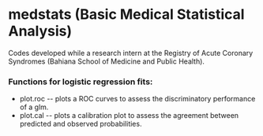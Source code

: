 # medstats (Basic Medical Statistical Analysis)
Codes developed while a research intern at the Registry of Acute Coronary Syndromes (Bahiana School of Medicine and Public Health).

### Functions for logistic regression fits:
- plot.roc -- plots a ROC curves to assess the discriminatory performance of a glm.
- plot.cal -- plots a calibration plot to assess the agreement between predicted and observed probabilities.
